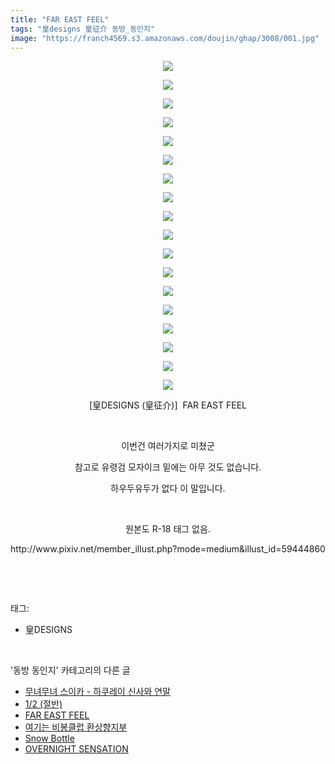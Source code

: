 ```yaml
---
title: "FAR EAST FEEL"
tags: "皇designs 皇征介 동방_동인지"
image: "https://franch4569.s3.amazonaws.com/doujin/ghap/3008/001.jpg"
---
```

<div class="article">
<p style="text-align: center; clear: none; float: none;"><img src="{{ site.imgserver2 }}/ghap/3008/001.jpg"/></p>
<p style="text-align: center; clear: none; float: none;"><img src="{{ site.imgserver2 }}/ghap/3008/002.jpg"/></p>
<p style="text-align: center; clear: none; float: none;"><img src="{{ site.imgserver2 }}/ghap/3008/003.jpg"/></p>
<p style="text-align: center; clear: none; float: none;"><img src="{{ site.imgserver2 }}/ghap/3008/004.jpg"/></p>
<p style="text-align: center; clear: none; float: none;"><img src="{{ site.imgserver2 }}/ghap/3008/005.jpg"/></p>
<p style="text-align: center; clear: none; float: none;"><img src="{{ site.imgserver2 }}/ghap/3008/006.jpg"/></p>
<p style="text-align: center; clear: none; float: none;"><img src="{{ site.imgserver2 }}/ghap/3008/007.jpg"/></p>
<p style="text-align: center; clear: none; float: none;"><img src="{{ site.imgserver2 }}/ghap/3008/008.jpg"/></p>
<p style="text-align: center; clear: none; float: none;"><img src="{{ site.imgserver2 }}/ghap/3008/009.jpg"/></p>
<p style="text-align: center; clear: none; float: none;"><img src="{{ site.imgserver2 }}/ghap/3008/010.jpg"/></p>
<p style="text-align: center; clear: none; float: none;"><img src="{{ site.imgserver2 }}/ghap/3008/011.jpg"/></p>
<p style="text-align: center; clear: none; float: none;"><img src="{{ site.imgserver2 }}/ghap/3008/012.jpg"/></p>
<p style="text-align: center; clear: none; float: none;"><img src="{{ site.imgserver2 }}/ghap/3008/013.jpg"/></p>
<p style="text-align: center; clear: none; float: none;"><img src="{{ site.imgserver2 }}/ghap/3008/014.jpg"/></p>
<p style="text-align: center; clear: none; float: none;"><img src="{{ site.imgserver2 }}/ghap/3008/015.jpg"/></p>
<p style="text-align: center; clear: none; float: none;"><img src="{{ site.imgserver2 }}/ghap/3008/016.jpg"/></p>
<p style="text-align: center; clear: none; float: none;"><img src="{{ site.imgserver2 }}/ghap/3008/017.jpg"/></p>
<p style="text-align: center; clear: none; float: none;"><img src="{{ site.imgserver2 }}/ghap/3008/018.jpg"/></p>
<p style="text-align: center; clear: none; float: none;">[皇DESIGNS (皇征介)]  FAR EAST FEEL</p>
<p style="text-align: center; clear: none; float: none;"><br/></p>
<p style="text-align: center; clear: none; float: none;">이번건 여러가지로 미쳤군</p>
<p style="text-align: center; clear: none; float: none;">참고로 유령검 모자이크 밑에는 아무 것도 없습니다.</p>
<p style="text-align: center; clear: none; float: none;">하우두유두가 없다 이 말입니다.</p>
<p style="text-align: center; clear: none; float: none;"><br/></p>
<p style="text-align: center; clear: none; float: none;">원본도 R-18 태그 없음.</p>
<p style="text-align: center; clear: none; float: none;">http://www.pixiv.net/member_illust.php?mode=medium&amp;illust_id=59444860</p>
<p><br/></p>
</div><br/>
<div class="tagTrail">
<p>태그: </p>
<ul>
<li>皇DESIGNS</li>
</ul>
</div><br/>
<div class="another">
<p>'동방 동인지' 카테고리의 다른 글</p>
<ul>
<li><a href="/ghap_3010">무녀무녀 스이카 - 하쿠레이 신사와 연말</a></li>
<li><a href="/ghap_3009">1/2 (절반)</a></li>
<li><a href="/ghap_3008">FAR EAST FEEL</a></li>
<li><a href="/ghap_3007">여기는 비봉클럽 환상향지부</a></li>
<li><a href="/ghap_3005">Snow Bottle</a></li>
<li><a href="/ghap_3004">OVERNIGHT SENSATION</a></li>
</ul>
</div><br/>
<div class="cb_module cb_fluid">
<div class="cb_wrt cb_profile">
</div><!-- commentList close -->
</div><br/>

